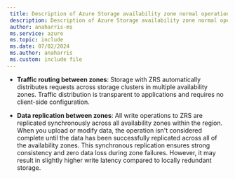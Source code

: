 ```yaml
---
 title: Description of Azure Storage availability zone normal operations experience
 description: Description of Azure Storage availability zone normal operations experience
 author: anaharris-ms
 ms.service: azure
 ms.topic: include
 ms.date: 07/02/2024
 ms.author: anaharris
 ms.custom: include file
---
```


- **Traffic routing between zones**: Storage with ZRS automatically distributes requests across storage clusters in multiple availability zones. Traffic distribution is transparent to applications and requires no client-side configuration.

- **Data replication between zones**: All write operations to ZRS are replicated synchronously across all availability zones within the region. When you upload or modify data, the operation isn't considered complete until the data has been successfully replicated across all of the availability zones. This synchronous replication ensures strong consistency and zero data loss during zone failures. However, it may result in slightly higher write latency compared to locally redundant storage.
